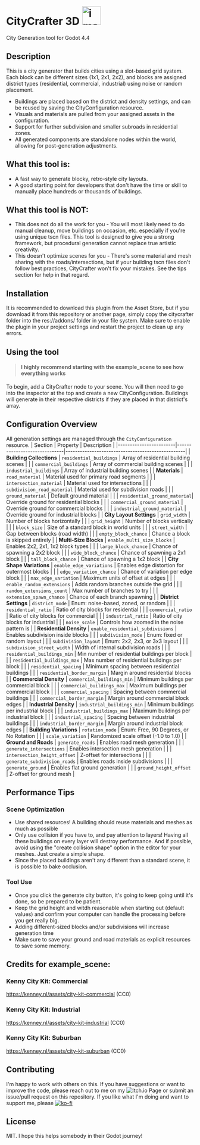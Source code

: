 # CityCrafter 3D    <img width="50" height="50" alt="image" src="https://github.com/user-attachments/assets/2002892d-fca9-46d3-aef8-d6dde141913c" />

City Generation tool for Godot 4.4

## Description
This is a city generator that builds cities using a slot-based grid system. Each block can be different sizes (1x1, 2x1, 2x2), and blocks are assigned district types (residential, commercial, industrial) using noise or random placement.
* Buildings are placed based on the district and density settings, and can be reused by saving the CityConfiguration resource.
* Visuals and materials are pulled from your assigned assets in the configuration.
* Support for further subdivision and smaller subroads in residential zones.
* All generated components are standalone nodes within the world, allowing for post-generation adjustments.

## What this tool is:
* A fast way to generate blocky, retro-style city layouts.
* A good starting point for developers that don't have the time or skill to manually place hundreds or thousands of buildings.

## What this tool is NOT:
* This does not do all the work for you - You will most likely need to do manual cleanup, move buildings on occasion, etc. especially if you're using unique tscn files. This tool is designed to give you a strong framework, but procedural generation cannot replace true artistic creativity.
* This doesn't optimize scenes for you - There's some material and mesh sharing with the roads/intersections, but if your building tscn files don't follow best practices, CityCrafter won't fix your mistakes. See the tips section for help in that regard.

## Installation
It is recommended to download this plugin from the Asset Store, but if you download it from this repository or another page, simply copy the citycrafter folder into the res://addons/ folder in your file system. Make sure to enable the plugin in your project settings and restart the project to clean up any errors. 

## Using the tool
> #### I highly recommend starting with the example_scene to see how everything works
To begin, add a CityCrafter node to your scene. You will then need to go into the inspector at the top and create a new CityConfiguration. Buildings will generate in their respective districts if they are placed in that district's array.  
  
## Configuration Overview
All generation settings are managed through the `CityConfiguration` resource.
| Section                 | Property                     | Description                                      |
|------------------------|------------------------------|--------------------------------------------------|
| **Building Collections** | `residential_buildings`      | Array of residential building scenes             |
|                        | `commercial_buildings`       | Array of commercial building scenes              |
|                        | `industrial_buildings`       | Array of industrial building scenes              |
| **Materials**          | `road_material`              | Material used for primary road segments          |
|                        | `intersection_material`      | Material used for intersections                  |
|                        | `subdivision_road_material`  | Material used for subdivision roads              |
|                        | `ground_material`            | Default ground material                          |
|                        | `residential_ground_material`| Override ground for residential blocks           |
|                        | `commercial_ground_material` | Override ground for commercial blocks            |
|                        | `industrial_ground_material` | Override ground for industrial blocks            |
| **City Layout Settings** | `grid_width`                | Number of blocks horizontally                    |
|                        | `grid_height`                | Number of blocks vertically                      |
|                        | `block_size`                 | Size of a standard block in world units          |
|                        | `street_width`               | Gap between blocks (road width)                  |
|                        | `empty_block_chance`         | Chance a block is skipped entirely               |
| **Multi-Size Blocks** | `enable_multi_size_blocks`   | Enables 2x2, 2x1, 1x2 block types                |
|                        | `large_block_chance`         | Chance of spawning a 2x2 block                   |
|                        | `wide_block_chance`          | Chance of spawning a 2x1 block                   |
|                        | `tall_block_chance`          | Chance of spawning a 1x2 block                   |
| **City Shape Variations** | `enable_edge_variations`  | Enables edge distortion for outermost blocks     |
|                        | `edge_variation_chance`      | Chance of variation per edge block               |
|                        | `max_edge_variation`         | Maximum units of offset at edges                 |
|                        | `enable_random_extensions`   | Adds random branches outside the grid            |
|                        | `random_extensions_count`    | Max number of branches to try                    |
|                        | `extension_spawn_chance`     | Chance of each branch spawning                   |
| **District Settings** | `district_mode`              | Enum: noise-based, zoned, or random              |
|                        | `residential_ratio`          | Ratio of city blocks for residential             |
|                        | `commercial_ratio`           | Ratio of city blocks for commercial              |
|                        | `industrial_ratio`           | Ratio of city blocks for industrial              |
|                        | `noise_scale`                | Controls how zoomed in the noise pattern is      |
| **Residential Density** | `enable_residential_subdivisions` | Enables subdivision inside blocks         |
|                        | `subdivision_mode`           | Enum: fixed or random layout                     |
|                        | `subdivision_layout`         | Enum: 2x2, 2x3, or 3x3 layout                    |
|                        | `subdivision_street_width`   | Width of internal subdivision roads              |
|                        | `residential_buildings_min`  | Min number of residential buildings per block    |
|                        | `residential_buildings_max`  | Max number of residential buildings per block    |
|                        | `residential_spacing`        | Minimum spacing between residential buildings    |
|                        | `residential_border_margin`  | Margin around residential blocks                 |
| **Commercial Density** | `commercial_buildings_min`   | Minimum buildings per commercial block           |
|                        | `commercial_buildings_max`   | Maximum buildings per commercial block           |
|                        | `commercial_spacing`         | Spacing between commercial buildings             |
|                        | `commercial_border_margin`   | Margin around commercial block edges             |
| **Industrial Density** | `industrial_buildings_min`   | Minimum buildings per industrial block           |
|                        | `industrial_buildings_max`   | Maximum buildings per industrial block           |
|                        | `industrial_spacing`         | Spacing between industrial buildings             |
|                        | `industrial_border_margin`   | Margin around industrial block edges             |
| **Building Variations** | `rotation_mode`             | Enum: Free, 90 Degrees, or No Rotation           |
|                        | `scale_variation`            | Randomized scale offset (-1.0 to 1.0)            |
| **Ground and Roads**   | `generate_roads`             | Enables road mesh generation                     |
|                        | `generate_intersections`     | Enables intersection mesh generation             |
|                        | `intersection_height_offset` | Z-offset for intersections                       |
|                        | `generate_subdivision_roads` | Enables roads inside subdivisions                |
|                        | `generate_ground`            | Enables flat ground generation                   |
|                        | `ground_height_offset`       | Z-offset for ground mesh                         |

## Performance Tips
### Scene Optimization
* Use shared resources! A building should reuse materials and meshes as much as possible
* Only use collision if you have to, and pay attention to layers! Having all these buildings on every layer will destroy performance. And if possible, avoid using the "create collision shape" option in the editor for your meshes. Just create a simple shape.
* Since the placed buildings aren't any different than a standard scene, it is possible to bake occlusion.
### Tool Use
* Once you click the generate city button, it's going to keep going until it's done, so be prepared to be patient.
* Keep the grid height and witdh reasonable when starting out (default values) and confirm your computer can handle the processing before you get really big.
* Adding different-sized blocks and/or subdivisions will increase generation time
* Make sure to save your ground and road materials as explicit resources to save some memory.

## Credits for example_scene:
### Kenny City Kit: Commercial
https://kenney.nl/assets/city-kit-commercial (CC0)
### Kenny City Kit: Industrial
https://kenney.nl/assets/city-kit-industrial (CC0)
### Kenny City Kit: Suburban
https://kenney.nl/assets/city-kit-suburban (CC0)

## Contributing
I'm happy to work with others on this. If you have suggestions or want to improve the code, please reach out to me on my ![Itch.io Page](https://immaculate-lift-studio.itch.io/) or submit an issue/pull request on this repository. If you like what I'm doing and want to support me, please [![ko-fi](https://ko-fi.com/img/githubbutton_sm.svg)](https://ko-fi.com/C0C8YOTVD)

## License
MIT. I hope this helps somebody in their Godot journey!
